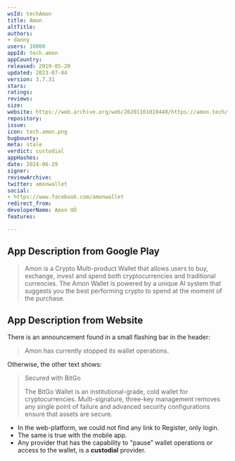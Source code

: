 ```yaml
---
wsId: techAmon
title: Amon
altTitle: 
authors:
- danny
users: 10000
appId: tech.amon
appCountry: 
released: 2019-05-20
updated: 2023-07-04
version: 3.7.31
stars: 
ratings: 
reviews: 
size: 
website: https://web.archive.org/web/20201101010448/https://amon.tech/
repository: 
issue: 
icon: tech.amon.png
bugbounty: 
meta: stale
verdict: custodial
appHashes: 
date: 2024-06-29
signer: 
reviewArchive: 
twitter: amonwallet
social:
- https://www.facebook.com/amonwallet
redirect_from: 
developerName: Amon OÜ
features: 

---
```


## App Description from Google Play 

> Amon is a Crypto Multi-product Wallet that allows users to buy, exchange, invest and spend both cryptocurrencies and traditional currencies. The Amon Wallet is powered by a unique AI system that suggests you the best performing crypto to spend at the moment of the purchase.

## App Description from Website 

There is an announcement found in a small flashing bar in the header:

> Amon has currently stopped its wallet operations.

Otherwise, the other text shows: 

> Secured with BitGo
>
> The BitGo Wallet is an institutional-grade, cold wallet for cryptocurrencies. Multi-signature, three-key management removes any single point of failure and advanced security configurations ensure that assets are secure.

- In the web-platform, we could not find any link to Register, only login. 
- The same is true with the mobile app.
- Any provider that has the capability to "pause" wallet operations or access to the wallet, is a **custodial** provider.


